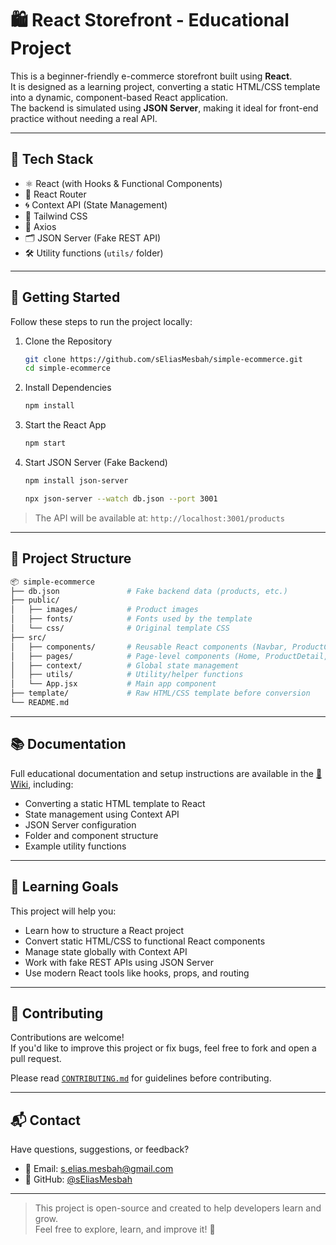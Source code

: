# 🛍️ React Storefront - Educational Project

This is a beginner-friendly e-commerce storefront built using **React**.  
It is designed as a learning project, converting a static HTML/CSS template into a dynamic, component-based React application.  
The backend is simulated using **JSON Server**, making it ideal for front-end practice without needing a real API.

---

## 🧰 Tech Stack

- ⚛️ React (with Hooks & Functional Components)
- 🧭 React Router
- 🌀 Context API (State Management)
- 🎨 Tailwind CSS
- 🔗 Axios
- 🗂 JSON Server (Fake REST API)
- 🛠 Utility functions (`utils/` folder)

---

## 🚀 Getting Started

Follow these steps to run the project locally:

1. Clone the Repository

   ```bash
   git clone https://github.com/sEliasMesbah/simple-ecommerce.git
   cd simple-ecommerce
   ```

2. Install Dependencies

   ```bash
   npm install
   ```

3. Start the React App

   ```bash
   npm start
   ```

4. Start JSON Server (Fake Backend)

   ```bash
   npm install json-server
   ```
   ```bash
   npx json-server --watch db.json --port 3001
   ```

> The API will be available at: `http://localhost:3001/products`

---

## 📁 Project Structure

```bash
📦 simple-ecommerce
├── db.json               # Fake backend data (products, etc.)
├── public/
│   ├── images/           # Product images
│   ├── fonts/            # Fonts used by the template
│   └── css/              # Original template CSS
├── src/
│   ├── components/       # Reusable React components (Navbar, ProductCard, etc.)
│   ├── pages/            # Page-level components (Home, ProductDetail, etc.)
│   ├── context/          # Global state management
│   ├── utils/            # Utility/helper functions
│   └── App.jsx           # Main app component
├── template/             # Raw HTML/CSS template before conversion
└── README.md
```

---

## 📚 Documentation

Full educational documentation and setup instructions are available in the [📘 Wiki](../../wiki), including:

- Converting a static HTML template to React  
- State management using Context API  
- JSON Server configuration  
- Folder and component structure  
- Example utility functions

---

## 🎯 Learning Goals

This project will help you:

- Learn how to structure a React project
- Convert static HTML/CSS to functional React components
- Manage state globally with Context API
- Work with fake REST APIs using JSON Server
- Use modern React tools like hooks, props, and routing

---

## 🤝 Contributing

Contributions are welcome!  
If you'd like to improve this project or fix bugs, feel free to fork and open a pull request.

Please read [`CONTRIBUTING.md`](CONTRIBUTING.md) for guidelines before contributing.

---

## 📬 Contact

Have questions, suggestions, or feedback?

- 📧 Email: s.elias.mesbah@gmail.com  
- 🐙 GitHub: [@sEliasMesbah](https://github.com/sEliasMesbah)

---

> This project is open-source and created to help developers learn and grow.  
> Feel free to explore, learn, and improve it! 🚀

